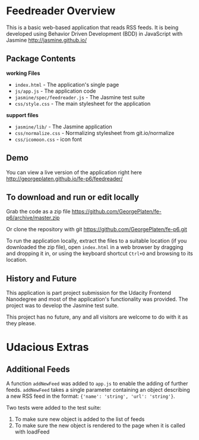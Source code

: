 # Feedreader Overview

This is a basic web-based application that reads RSS feeds. It is being developed using Behavior Driven Development (BDD) in JavaScript with Jasmine http://jasmine.github.io/

## Package Contents
**working Files**
 - `index.html` - The application's single page
 - `js/app.js` - The application code
 - `jasmine/spec/feedreader.js` - The Jasmine test suite
 - `css/style.css` - The main stylesheet for the application

**support files**
 - `jasmine/lib/` - The Jasmine application
 - `css/normalize.css` - Normalizing stylesheet from git.io/normalize
 - `css/icomoon.css` - icon font

## Demo

You can view a live version of the application right here
http://georgeplaten.github.io/fe-p6/feedreader/


## To download and run or edit locally

Grab the code as a zip file
https://github.com/GeorgePlaten/fe-p6/archive/master.zip

Or clone the repository with git
https://github.com/GeorgePlaten/fe-p6.git

To run the application locally, extract the files to a suitable location (if you downloaded the zip file), open `index.html` in a web browser by dragging and dropping it in, or using the keyboard shortcut `Ctrl+O` and browsing to its location.

## History and Future
This application is part project submission for the Udacity Frontend Nanodegree and most of the application's functionality was provided. The project was to develop the Jasmine test suite.

This project has no future, any and all visitors are welcome to do with it as they please.

# Udacious Extras
## Additional Feeds
A function `addNewFeed` was added to `app.js` to enable the adding of further feeds. `addNewFeed` takes a single parameter containing an object describing a new RSS feed in the format: `{'name': 'string', 'url': 'string'}`.

Two tests were added to the test suite:
1. To make sure new object is added to the list of feeds
2. To make sure the new object is rendered to the page when it is called with loadFeed